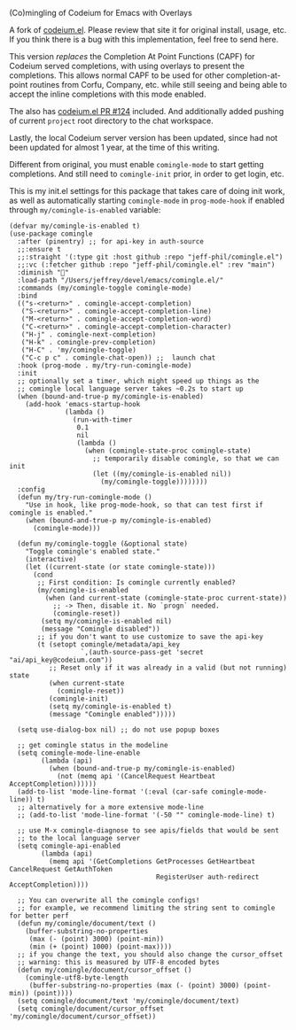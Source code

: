 (Co)mingling of Codeium for Emacs with Overlays

A fork of [codeium.el](https://github.com/Exafunction/codeium.el "codeium.el").  Please review that site it for original install, usage, etc. If you think there is a bug with this implementation, feel free to send here.

This version *replaces* the Completion At Point Functions (CAPF) for Codeium served completions, with using overlays to present the completions.  This allows normal CAPF to be used for other completion-at-point routines from Corfu, Company, etc. while still seeing and being able to accept the inline completions with this mode enabled.

The also has [codeium.el PR #124](https://github.com/Exafunction/codeium.el/pull/124) included. And additionally added pushing of current `project` root directory to the chat workspace.

Lastly, the local Codeium server version has been updated, since had not been updated for almost 1 year, at the time of this writing.

Different from original, you must enable `comingle-mode` to start getting completions.  And still need to `comingle-init` prior, in order to get login, etc.

This is my init.el settings for this package that takes care of doing init work, as well as automatically starting `comingle-mode` in `prog-mode-hook` if enabled through `my/comingle-is-enabled` variable:


```emacs-lisp
(defvar my/comingle-is-enabled t)
(use-package comingle
  :after (pinentry) ;; for api-key in auth-source
  ;;:ensure t
  ;;:straight '(:type git :host github :repo "jeff-phil/comingle.el")
  ;;:vc (:fetcher github :repo "jeff-phil/comingle.el" :rev "main")
  :diminish "🧠"
  :load-path "/Users/jeffrey/devel/emacs/comingle.el/"
  :commands (my/comingle-toggle comingle-mode)
  :bind
  (("s-<return>" . comingle-accept-completion)
   ("S-<return>" . comingle-accept-completion-line)
   ("M-<return>" . comingle-accept-completion-word)
   ("C-<return>" . comingle-accept-completion-character)
   ("H-j" . comingle-next-completion)
   ("H-k" . comingle-prev-completion)
   ("H-C" . 'my/comingle-toggle)
   ("C-c p c" . comingle-chat-open)) ;;  launch chat
  :hook (prog-mode . my/try-run-comingle-mode)
  :init
  ;; optionally set a timer, which might speed up things as the
  ;; comingle local language server takes ~0.2s to start up
  (when (bound-and-true-p my/comingle-is-enabled)
    (add-hook 'emacs-startup-hook
              (lambda ()
                (run-with-timer
                 0.1
                 nil
                 (lambda ()
                   (when (comingle-state-proc comingle-state)
                     ;; temporarily disable comingle, so that we can init
                     (let ((my/comingle-is-enabled nil))
                       (my/comingle-toggle))))))))
  :config
  (defun my/try-run-comingle-mode ()
    "Use in hook, like prog-mode-hook, so that can test first if comingle is enabled."
    (when (bound-and-true-p my/comingle-is-enabled)
      (comingle-mode)))

  (defun my/comingle-toggle (&optional state)
    "Toggle comingle's enabled state."
    (interactive)
    (let ((current-state (or state comingle-state)))
      (cond
       ;; First condition: Is comingle currently enabled?
       (my/comingle-is-enabled
         (when (and current-state (comingle-state-proc current-state))
           ;; -> Then, disable it. No `progn` needed.
           (comingle-reset))
        (setq my/comingle-is-enabled nil)
        (message "Comingle disabled"))
       ;; if you don't want to use customize to save the api-key
       (t (setopt comingle/metadata/api_key
                  `,(auth-source-pass-get 'secret "ai/api_key@codeium.com"))
          ;; Reset only if it was already in a valid (but not running) state
          (when current-state
            (comingle-reset))
          (comingle-init)
          (setq my/comingle-is-enabled t)
          (message "Comingle enabled")))))

  (setq use-dialog-box nil) ;; do not use popup boxes

  ;; get comingle status in the modeline
  (setq comingle-mode-line-enable
        (lambda (api)
          (when (bound-and-true-p my/comingle-is-enabled)
            (not (memq api '(CancelRequest Heartbeat AcceptCompletion))))))
  (add-to-list 'mode-line-format '(:eval (car-safe comingle-mode-line)) t)
  ;; alternatively for a more extensive mode-line
  ;; (add-to-list 'mode-line-format '(-50 "" comingle-mode-line) t)

  ;; use M-x comingle-diagnose to see apis/fields that would be sent
  ;; to the local language server
  (setq comingle-api-enabled
        (lambda (api)
          (memq api '(GetCompletions GetProcesses GetHeartbeat CancelRequest GetAuthToken
                                     RegisterUser auth-redirect AcceptCompletion))))

  ;; You can overwrite all the comingle configs!
  ;; for example, we recommend limiting the string sent to comingle for better perf
  (defun my/comingle/document/text ()
    (buffer-substring-no-properties
     (max (- (point) 3000) (point-min))
     (min (+ (point) 1000) (point-max))))
  ;; if you change the text, you should also change the cursor_offset
  ;; warning: this is measured by UTF-8 encoded bytes
  (defun my/comingle/document/cursor_offset ()
    (comingle-utf8-byte-length
     (buffer-substring-no-properties (max (- (point) 3000) (point-min)) (point))))
  (setq comingle/document/text 'my/comingle/document/text)
  (setq comingle/document/cursor_offset 'my/comingle/document/cursor_offset))
```
